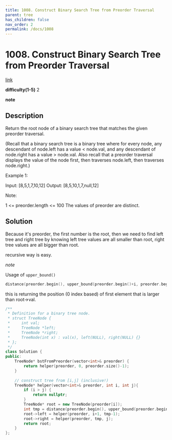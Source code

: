 ```yaml
---
title: 1008. Construct Binary Search Tree from Preorder Traversal
parent: tree
has_children: false
nav_order: 2
permalink: /docs/1008
---
```

# 1008. Construct Binary Search Tree from Preorder Traversal
[link](https://leetcode.com/problems/construct-binary-search-tree-from-preorder-traversal/)

**difficulty(1-5)**
2

**note**

## Description
Return the root node of a binary search tree that matches the given preorder traversal.

(Recall that a binary search tree is a binary tree where for every node, any descendant of node.left has a value < node.val, and any descendant of node.right has a value > node.val.  Also recall that a preorder traversal displays the value of the node first, then traverses node.left, then traverses node.right.)

 

Example 1:

Input: [8,5,1,7,10,12]
Output: [8,5,10,1,7,null,12]

 

Note: 

1 <= preorder.length <= 100
The values of preorder are distinct.

## Solution
Because it's preorder, the first number is the root, then we need to find left tree and right tree by knowing left tree values are all smaller than root, right tree values are all bigger than root. 

recursive way is easy.

*note*

Usage of `upper_bound()`

```c++
distance(preorder.begin(), upper_bound(preorder.begin()+i, preorder.begin()+j+1, root->val));
```
this is returning the position (0 index based) of first element that is larger than root->val.


```c++
/**
 * Definition for a binary tree node.
 * struct TreeNode {
 *     int val;
 *     TreeNode *left;
 *     TreeNode *right;
 *     TreeNode(int x) : val(x), left(NULL), right(NULL) {}
 * };
 */
class Solution {
public:
    TreeNode* bstFromPreorder(vector<int>& preorder) {
        return helper(preorder, 0, preorder.size()-1);
    }
    
    // construct tree from [i,j] (inclusive!)
    TreeNode* helper(vector<int>& preorder, int i, int j){
        if (i > j) {
            return nullptr;
        }
        TreeNode* root = new TreeNode(preorder[i]);
        int tmp = distance(preorder.begin(), upper_bound(preorder.begin()+i, preorder.begin()+j+1, root->val));
        root->left = helper(preorder, i+1, tmp-1);
        root->right = helper(preorder, tmp, j);
        return root;
    }
};
```